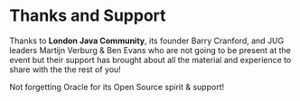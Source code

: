 # Thanks and Support

Thanks to **London Java Community**, its founder Barry Cranford, and JUG leaders Martijn Verburg & Ben Evans who are not going to be present at the event but their support has brought about all the material and experience to share with the the rest of you!

Not forgetting Oracle for its Open Source spirit & support!

    


